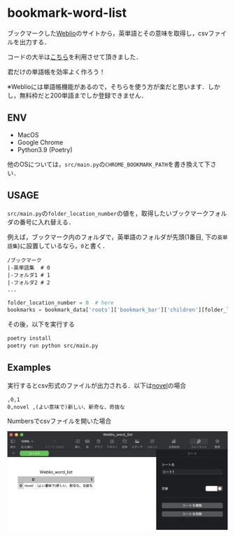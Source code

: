 # bookmark-word-list

ブックマークした[Weblio](https://ejje.weblio.jp/)のサイトから，英単語とその意味を取得し，csvファイルを出力する．

コードの大半は[こちら](https://harigami.net/cd?hsh=c4a5b7ed-8821-4d0d-a60d-e93fa69a9d65#L17)を利用させて頂きました．

君だけの単語帳を効率よく作ろう！

※Weblioには単語帳機能があるので，そちらを使う方が楽だと思います．しかし，無料枠だと200単語までしか登録できません．

## ENV

- MacOS
- Google Chrome
- Python3.9 (Poetry)

他のOSについては，`src/main.py`の`CHROME_BOOKMARK_PATH`を書き換えて下さい．

## USAGE

`src/main.py`の`folder_location_number`の値を，取得したいブックマークフォルダの番号に入れ替える．

例えば，ブックマーク内のフォルダで，英単語のフォルダが先頭(1番目, 下の`英単語集`)に設置しているなら，`0`と書く．

```
/ブックマーク
|-英単語集  # 0
|-フォルダ1 # 1
|-フォルダ2 # 2
...
```

```Python
folder_location_number = 0  # here
bookmarks = bookmark_data['roots']['bookmark_bar']['children'][folder_location_number]['children']
```

その後，以下を実行する

```bash
poetry install
poetry run python src/main.py
```

## Examples

実行するとcsv形式のファイルが出力される．以下は[novel](https://ejje.weblio.jp/content/novel)の場合

```
,0,1
0,novel ,(よい意味で)新しい、新奇な、奇抜な
```

Numbersでcsvファイルを開いた場合

![Numbers](./images/image.png)
